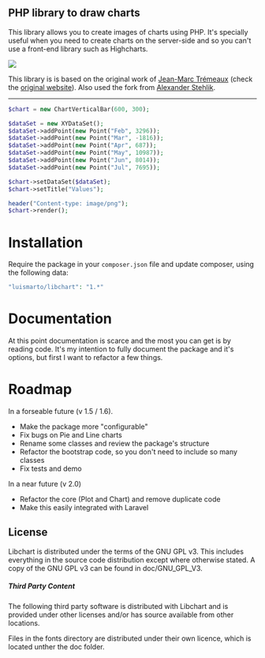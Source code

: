 ## PHP library to draw charts

This library allows you to create images of charts using PHP. It's specially useful when you need to create charts on the server-side 
and so you can't use a front-end library such as Highcharts.

<img src="https://geekalicious.pt/github/libchart/libchart-sample.png"/>


This library is is based on the original work of [Jean-Marc Trémeaux](http://naku.dohcrew.com/) (check the [original website](https://naku.dohcrew.com/libchart/pages/introduction/)).
Also used the fork from [Alexander Stehlik](https://github.com/astehlik).

---
````php
$chart = new ChartVerticalBar(600, 300);

$dataSet = new XYDataSet();
$dataSet->addPoint(new Point("Feb", 3296));
$dataSet->addPoint(new Point("Mar", -1816));
$dataSet->addPoint(new Point("Apr", 687));
$dataSet->addPoint(new Point("May", 10987));
$dataSet->addPoint(new Point("Jun", 8014));
$dataSet->addPoint(new Point("Jul", 7695));

$chart->setDataSet($dataSet);
$chart->setTitle("Values");

header("Content-type: image/png");
$chart->render();

````

# Installation

Require the package in your `composer.json` file and update composer, using the following data:

```php
"luismarto/libchart": "1.*"
```

# Documentation

At this point documentation is scarce and the most you can get is by reading code.
It's my intention to fully document the package and it's options, but first I want to refactor a few things.

# Roadmap

In a forseable future (v 1.5 / 1.6).
- Make the package more "configurable"
- Fix bugs on Pie and Line charts
- Rename some classes and review the package's structure
- Refactor the bootstrap code, so you don't need to include so many classes
- Fix tests and demo

In a near future (v 2.0)
- Refactor the core (Plot and Chart) and remove duplicate code
- Make this easily integrated with Laravel

## License

Libchart is distributed under the terms of the GNU GPL v3.
This includes everything in the source code distribution
except where otherwise stated.
A copy of the GNU GPL v3 can be found in doc/GNU_GPL_V3.

##### Third Party Content

The following third party software is distributed with Libchart and
is provided under other licenses and/or has source available from
other locations. 

Files in the fonts directory are distributed under their own licence, which is located unther the doc folder.